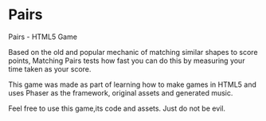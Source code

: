 Pairs
==============

Pairs - HTML5 Game

Based on the old and popular mechanic of matching similar shapes to score points, Matching Pairs tests how fast
you can do this by measuring your time taken as your score. 

This game was made as part of learning how to make games in HTML5 and uses Phaser as the framework, original assets and
generated music. 

Feel free to use this game,its code and assets. Just do not be evil. 
